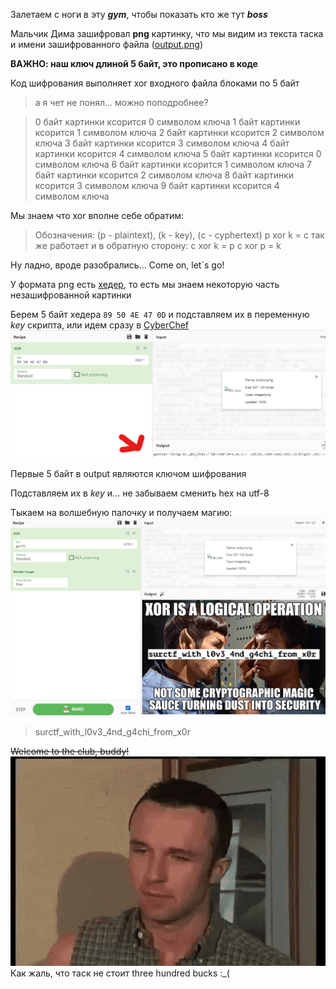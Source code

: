 Залетаем с ноги в эту ***gym***, чтобы показать кто же тут ***boss***  

Мальчик Дима зашифровал **png** картинку, что мы видим из текста таска и имени зашифрованного файла ([output.png](./files/output.png))  


**ВАЖНО: наш ключ длиной 5 байт, это прописано в коде**

Код шифрования выполняет xor входного файла блоками по 5 байт  
> а я чет не понял... можно поподробнее?

> 0 байт картинки ксорится 0 символом ключа
1 байт картинки ксорится 1 символом ключа
2 байт картинки ксорится 2 символом ключа
3 байт картинки ксорится  3 символом ключа
4 байт картинки ксорится  4 символом ключа
5 байт картинки ксорится 0 символом ключа
6 байт картинки ксорится 1 символом ключа
7 байт картинки ксорится 2 символом ключа
8 байт картинки ксорится  3 символом ключа
9 байт картинки ксорится  4 символом ключа  

Мы знаем что xor вполне себе обратим:
> Обозначения: (p - plaintext), (k - key), (c - cyphertext)
> p xor k = c
> так же работает и в обратную сторону:
> c xor k = p
> c xor p = k  

Ну ладно, вроде разобрались...  Come on, let`s go!  

У формата png есть [хедер](https://en.wikipedia.org/wiki/Portable_Network_Graphics#File_header), то есть мы знаем некоторую часть незашифрованной картинки  

Берем 5 байт хедера ``` 89 50 4E 47 0D ``` и подставляем их в переменную *key* скрипта, или идем сразу в [CyberChef](https://gchq.github.io/CyberChef/)  
![](./img/gachichef.png)

Первые 5 байт в output являются ключом шифрования  

Подставляем их в *key* и... не забываем сменить hex на utf-8  

Тыкаем на волшебную палочку и получаем магию:
![](./img/oohthankyousir.png)

> surctf_with_l0v3_4nd_g4chi_from_x0r

~~Welcome to the club, buddy!~~
![](./img/welcome-to-the-club-buddy-butt-slap.gif)
Как жаль, что таск не стоит three hundred bucks :_(